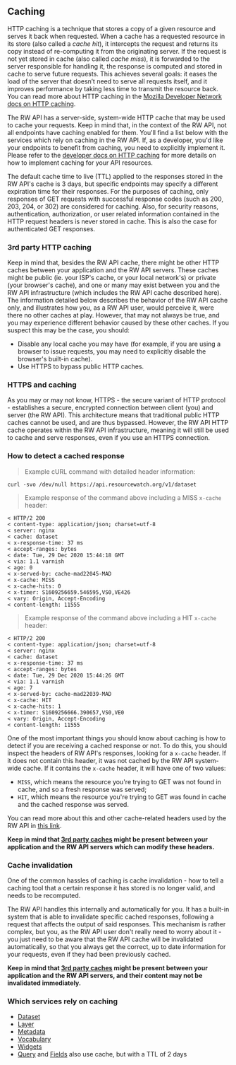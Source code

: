 ## Caching

HTTP caching is a technique that stores a copy of a given resource and serves it back when requested. When a cache has a requested resource in its store (also called a _cache hit_), it intercepts the request and returns its copy instead of re-computing it from the originating server. If the request is not yet stored in cache (also called _cache miss_), it is forwarded to the server responsible for handling it, the response is computed and stored in cache to serve future requests. This achieves several goals: it eases the load of the server that doesn’t need to serve all requests itself, and it improves performance by taking less time to transmit the resource back. You can read more about HTTP caching in the [Mozilla Developer Network docs on HTTP caching](https://developer.mozilla.org/en-US/docs/Web/HTTP/Caching).

The RW API has a server-side, system-wide HTTP cache that may be used to cache your requests. Keep in mind that, in the context of the RW API, not all endpoints have caching enabled for them. You'll find a list below with the services which rely on caching in the RW API. If, as a developer, you'd like your endpoints to benefit from caching, you need to explicitly implement it. Please refer to the [developer docs on HTTP caching](/developer.html#http-caching) for more details on how to implement caching for your API resources.

The default cache time to live (TTL) applied to the responses stored in the RW API's cache is 3 days, but specific endpoints may specify a different expiration time for their responses. For the purposes of caching, only responses of GET requests with successful response codes (such as 200, 203, 204, or 302) are considered for caching. Also, for security reasons, authentication, authorization, or user related information contained in the HTTP request headers is never stored in cache. This is also the case for authenticated GET responses.

### 3rd party HTTP caching

Keep in mind that, besides the RW API cache, there might be other HTTP caches between your application and the RW API servers. These caches might be public (ie. your ISP's cache, or your local network's) or private (your browser's cache), and one or many may exist between you and the RW API infrastructure (which includes the RW API cache described here). The information detailed below describes the behavior of the RW API cache only, and illustrates how you, as a RW API user, would perceive it, were there no other caches at play. However, that may not always be true, and you may experience different behavior caused by these other caches. If you suspect this may be the case, you should:

- Disable any local cache you may have (for example, if you are using a browser to issue requests, you may need to explicitly disable the browser's built-in cache).
- Use HTTPS to bypass public HTTP caches.

### HTTPS and caching

As you may or may not know, HTTPS - the secure variant of HTTP protocol - establishes a secure, encrypted connection between client (you) and server (the RW API). This architecture means that traditional public HTTP caches cannot be used, and are thus bypassed. However, the RW API HTTP cache operates within the RW API infrastructure, meaning it will still be used to cache and serve responses, even if you use an HTTPS connection.

### How to detect a cached response

> Example cURL command with detailed header information:

```shell
curl -svo /dev/null https://api.resourcewatch.org/v1/dataset
```

> Example response of the command above including a MISS `x-cache` header:

```shell
< HTTP/2 200 
< content-type: application/json; charset=utf-8
< server: nginx
< cache: dataset
< x-response-time: 37 ms
< accept-ranges: bytes
< date: Tue, 29 Dec 2020 15:44:18 GMT
< via: 1.1 varnish
< age: 0
< x-served-by: cache-mad22045-MAD
< x-cache: MISS
< x-cache-hits: 0
< x-timer: S1609256659.546595,VS0,VE426
< vary: Origin, Accept-Encoding
< content-length: 11555
```

> Example response of the command above including a HIT `x-cache` header:

```shell
< HTTP/2 200 
< content-type: application/json; charset=utf-8
< server: nginx
< cache: dataset
< x-response-time: 37 ms
< accept-ranges: bytes
< date: Tue, 29 Dec 2020 15:44:26 GMT
< via: 1.1 varnish
< age: 7
< x-served-by: cache-mad22039-MAD
< x-cache: HIT
< x-cache-hits: 1
< x-timer: S1609256666.390657,VS0,VE0
< vary: Origin, Accept-Encoding
< content-length: 11555
```

One of the most important things you should know about caching is how to detect if you are receiving a cached response or not. To do this, you should inspect the headers of RW API's responses, looking for a `x-cache` header. If it does not contain this header, it was not cached by the RW API system-wide cache. If it contains the `x-cache` header, it will have one of two values:

* `MISS`, which means the resource you're trying to GET was not found in cache, and so a fresh response was served;
* `HIT`, which means the resource you're trying to GET was found in cache and the cached response was served.

You can read more about this and other cache-related headers used by the RW API in [this link](https://docs.fastly.com/en/guides/understanding-cache-hit-and-miss-headers-with-shielded-services).

**Keep in mind that [3rd party caches](#3rd-party-http-caching) might be present between your application and the RW API servers which can modify these headers.**

### Cache invalidation

One of the common hassles of caching is cache invalidation - how to tell a caching tool that a certain response it has stored is no longer valid, and needs to be recomputed.

The RW API handles this internally and automatically for you. It has a built-in system that is able to invalidate specific cached responses, following a request that affects the output of said responses. This mechanism is rather complex, but you, as the RW API user don't really need to worry about it - you just need to be aware that the RW API cache will be invalidated automatically, so that you always get the correct, up to date information for your requests, even if they had been previously cached.

**Keep in mind that [3rd party caches](#3rd-party-http-caching) might be present between your application and the RW API servers, and their content may not be invalidated immediately.**

### Which services rely on caching

* [Dataset](reference.html#dataset)
* [Layer](reference.html#layer)
* [Metadata](reference.html#metadata10)
* [Vocabulary](reference.html#vocabularies-and-tags)
* [Widgets](reference.html#widget)
* [Query](reference.html#query) and [Fields](reference.html#fields) also use cache, but with a TTL of 2 days
